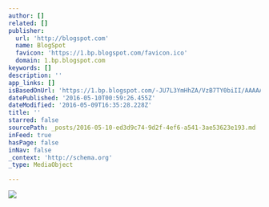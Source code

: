 ```yaml
---
author: []
related: []
publisher:
  url: 'http://blogspot.com'
  name: BlogSpot
  favicon: 'https://1.bp.blogspot.com/favicon.ico'
  domain: 1.bp.blogspot.com
keywords: []
description: ''
app_links: []
isBasedOnUrl: 'https://1.bp.blogspot.com/-JU7L3YmHhZA/VzB7TY0biII/AAAAAAAAAcM/qgMBj_r097M6jIPgrj8lMS20pvKj0cF8ACLcB/s1600/people-at-work-1458978.jpg'
datePublished: '2016-05-10T00:59:26.455Z'
dateModified: '2016-05-09T16:35:28.228Z'
title: ''
starred: false
sourcePath: _posts/2016-05-10-ed3d9c74-9d2f-4ef6-a541-3ae53623e193.md
inFeed: true
hasPage: false
inNav: false
_context: 'http://schema.org'
_type: MediaObject

---
```

<article style=""><img src="https://1.bp.blogspot.com/-JU7L3YmHhZA/VzB7TY0biII/AAAAAAAAAcM/qgMBj_r097M6jIPgrj8lMS20pvKj0cF8ACLcB/s1600/people-at-work-1458978.jpg" /></article>